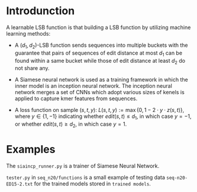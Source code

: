 Introdunction
==============

A learnable LSB function is that building a LSB function by utilizing machine learning methods:

- A $(d_1,d_2)$-LSB function sends sequences into multiple buckets with the guarantee that pairs of sequences of edit distance at most $d_1$ can be found within a same bucket while those of edit distance at least $d_2$ do not share any. 

-  A Siamese neural network is used as a training framework in which the inner model is an inception neural network. The inception neural network merges a set of CNNs which adopt various sizes of kenels is applied to capture kmer features from sequences.

- A loss function on sample $(s,t,y)$: $L(s,t,y) := \max\lbrace0, 1-2\cdot y\cdot z(s,t)\rbrace$, where $y \in \lbrace1, -1\rbrace$ indicating whether $edit(s,t) \le d_1$, in which case $y = -1$, or whether $edit(s,t) \ge d_2$, in which case $y = 1$.

Examples
==============

The `siaincp_runner.py` is a trainer of Siamese Neural Network.

`tester.py` in `seq_n20/functions` is a small example of testing data `seq-n20-ED15-2.txt` for the trained models stored in `trained models`.
